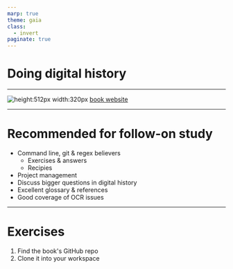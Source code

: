 ```yaml
---
marp: true
theme: gaia
class:
  - invert
paginate: true
---
```

<!-- _class: lead -->
# Doing digital history

---
![height:512px width:320px](https://www.biblioimages.com/mup/getimage.aspx?class=books&assetversionid=284249&cat=default&size=largeweb&id=11042)
[book website](https://manchesteruniversitypress.co.uk/9781526132680/#:~:text=Doing%20digital%20history%20covers%20the,common%20formats%20such%20as%20XML)

---
# Recommended for follow-on study
* Command line, git & regex believers
    * Exercises & answers
    * Recipies
* Project management
* Discuss bigger questions in digital history
* Excellent glossary & references
* Good coverage of OCR issues
---
# Exercises 
1. Find the book's GitHub repo
2. Clone it into your workspace

